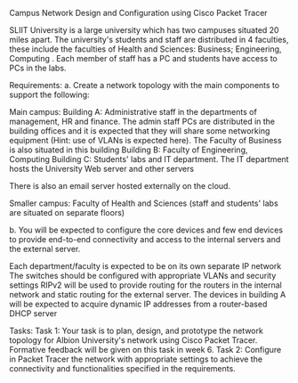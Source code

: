 Campus Network Design and Configuration using Cisco Packet Tracer

SLIIT University is a large university which has two campuses situated 20 miles apart. The university's students and staff are distributed in 4 faculties, these include the faculties of Health and Sciences: Business; Engineering, Computing . Each member of staff has a PC and students have access to PCs in the labs.

Requirements:
a. Create a network topology with the main components to support the following:

Main campus:
Building A: Administrative staff in the departments of management, HR and finance. The admin staff PCs are distributed in the building offices and it is expected that they will share some networking equipment (Hint: use of VLANs is expected here). The Faculty of Business is also situated in this building
Building B: Faculty of Engineering, Computing 
Building C: Students' labs and IT department. The IT department hosts the University Web server and other servers

There is also an email server hosted externally on the cloud.

Smaller campus:
Faculty of Health and Sciences (staff and students' labs are situated on
separate floors)

b. You will be expected to configure the core devices and few end devices to provide end-to-end connectivity and access to the internal servers and the external server.

Each department/faculty is expected to be on its own separate IP network
The switches should be configured with appropriate VLANs and security settings
RIPv2 will be used to provide routing for the routers in the internal network and static routing for the external server.
The devices in building A will be expected to acquire dynamic IP addresses from a router-based DHCP server

Tasks:
Task 1: Your task is to plan, design, and prototype the network topology for Albion University's network using Cisco Packet Tracer. Formative feedback will be given on this task in week 6.
Task 2: Configure in Packet Tracer the network with appropriate settings to achieve the connectivity and functionalities specified in the requirements.
